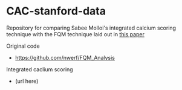 # CAC-stanford-data

Repository for comparing Sabee Molloi's integrated calcium scoring technique with the FQM technique laid out in [this paper](https://aapm.onlinelibrary.wiley.com/doi/10.1002/mp.14912)

Original code
* https://github.com/nwerf/FQM_Analysis

Integrated caclium scoring
* (url here)